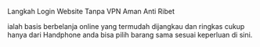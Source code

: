 Langkah Login Website Tanpa VPN Aman Anti Ribet

ialah basis berbelanja online yang termudah dijangkau dan ringkas cukup hanya dari Handphone anda bisa pilih barang sama sesuai keperluan di sini.
